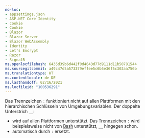 ```yaml
---
no-loc:
- appsettings.json
- ASP.NET Core Identity
- cookie
- Cookie
- Blazor
- Blazor Server
- Blazor WebAssembly
- Identity
- Let's Encrypt
- Razor
- SignalR
ms.openlocfilehash: 6435d39b6d442f0d4643d77d9111d11b50781544
ms.sourcegitcommit: a49c47d5a573379effee5c6b6e36f5c302aa756b
ms.translationtype: HT
ms.contentlocale: de-DE
ms.lasthandoff: 02/16/2021
ms.locfileid: "100536291"
---
```

Das Trennzeichen `:` funktioniert nicht auf allen Plattformen mit den hierarchischen Schlüsseln von Umgebungsvariablen. Der doppelte Unterstrich `__`:

* wird auf allen Plattformen unterstützt. Das Trennzeichen `:` wird beispielsweise nicht von [Bash](https://linuxhint.com/bash-environment-variables/) unterstützt, `__` hingegen schon.
* automatisch durch `:` ersetzt.